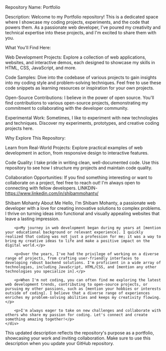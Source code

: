 Repository Name: Portfolio

Description: Welcome to my Portfolio repository! This is a dedicated space where I showcase my coding projects, experiments, and the code that powers them. As a passionate web developer, I've poured my creativity and technical expertise into these projects, and I'm excited to share them with you.

What You'll Find Here:

Web Development Projects: Explore a collection of web applications, websites, and interactive demos, each designed to showcase my skills in HTML, CSS, JavaScript, and more.

Code Samples: Dive into the codebase of various projects to gain insights into my coding style and problem-solving techniques. Feel free to use these code snippets as learning resources or inspiration for your own projects.

Open-Source Contributions: I believe in the power of open source. You'll find contributions to various open-source projects, demonstrating my commitment to collaborating with the developer community.

Experimental Work: Sometimes, I like to experiment with new technologies and techniques. Discover my experiments, prototypes, and creative coding projects here.

Why Explore This Repository:

Learn from Real-World Projects: Explore practical examples of web development in action, from responsive design to interactive features.

Code Quality: I take pride in writing clean, well-documented code. Use this repository to see how I structure my projects and maintain code quality.

Collaboration Opportunities: If you find something interesting or want to collaborate on a project, feel free to reach out! I'm always open to connecting with fellow developers. LINKDIN-https://www.linkedin.com/in/shibammohanty/

Shibam Mohanty
About Me
Hello, I'm Shibam Mohanty, a passionate web developer with a love for creating innovative solutions to complex problems. I thrive on turning ideas into functional and visually appealing websites that leave a lasting impression.

        <p>My journey in web development began during my years at [mention your educational background or relevant experience]. I quickly realized that coding was not just a profession for me; it was a way to bring my creative ideas to life and make a positive impact on the digital world.</p>

        <p>Over the years, I've had the privilege of working on a diverse range of projects, from crafting user-friendly interfaces to developing robust backend solutions. I'm proficient in a wide array of technologies, including JavaScript, HTML/CSS, and [mention any other technologies you specialize in].</p>

        <p>When I'm not coding, you can often find me exploring the latest web development trends, contributing to open-source projects, or pursuing my other passions, such as [mention your hobbies or interests outside of coding]. I believe that a diverse range of experiences enriches my problem-solving abilities and keeps my creativity flowing.</p>

        <p>I'm always eager to take on new challenges and collaborate with others who share my passion for coding. Let's connect and create something amazing together!</p>
    </div>
</div>
This updated description reflects the repository's purpose as a portfolio, showcasing your work and inviting collaboration. Make sure to use this description when you update your GitHub repository.
